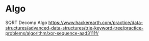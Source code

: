 # Algo
SQRT Decomp Algo
https://www.hackerearth.com/practice/data-structures/advanced-data-structures/trie-keyword-tree/practice-problems/algorithm/xor-sequence-aad3111f/
